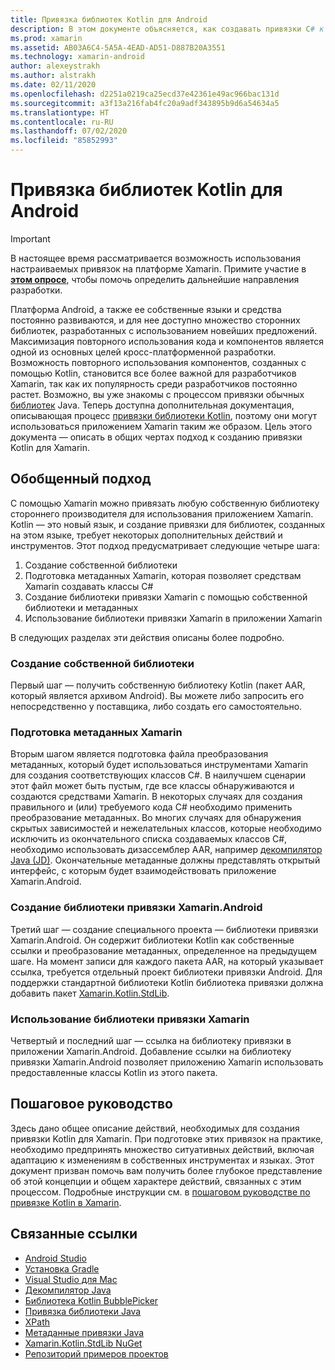 ```yaml
---
title: Привязка библиотек Kotlin для Android
description: В этом документе объясняется, как создавать привязки C# к коду Kotlin, чтобы использовать нативные библиотеки в приложении Xamarin.Android.
ms.prod: xamarin
ms.assetid: AB03A6C4-5A5A-4EAD-AD51-D887B20A3551
ms.technology: xamarin-android
author: alexeystrakh
ms.author: alstrakh
ms.date: 02/11/2020
ms.openlocfilehash: d2251a0219ca25ecd37e42361e49ac966bac131d
ms.sourcegitcommit: a3f13a216fab4fc20a9adf343895b9d6a54634a5
ms.translationtype: HT
ms.contentlocale: ru-RU
ms.lasthandoff: 07/02/2020
ms.locfileid: "85852993"
---
```

# <a name="bind-android-kotlin-libraries"></a>Привязка библиотек Kotlin для Android

> [!IMPORTANT]
> В настоящее время рассматривается возможность использования настраиваемых привязок на платформе Xamarin. Примите участие в [**этом опросе**](https://www.surveymonkey.com/r/KKBHNLT), чтобы помочь определить дальнейшие направления разработки.

Платформа Android, а также ее собственные языки и средства постоянно развиваются, и для нее доступно множество сторонних библиотек, разработанных с использованием новейших предложений. Максимизация повторного использования кода и компонентов является одной из основных целей кросс-платформенной разработки. Возможность повторного использования компонентов, созданных с помощью Kotlin, становится все более важной для разработчиков Xamarin, так как их популярность среди разработчиков постоянно растет. Возможно, вы уже знакомы с процессом привязки обычных [библиотек](https://docs.microsoft.com/xamarin/android/platform/binding-java-library/) Java. Теперь доступна дополнительная документация, описывающая процесс [привязки библиотеки Kotlin](walkthrough.md), поэтому они могут использоваться приложением Xamarin таким же образом. Цель этого документа — описать в общих чертах подход к созданию привязки Kotlin для Xamarin.

## <a name="high-level-approach"></a>Обобщенный подход

С помощью Xamarin можно привязать любую собственную библиотеку стороннего производителя для использования приложением Xamarin. Kotlin — это новый язык, и создание привязки для библиотек, созданных на этом языке, требует некоторых дополнительных действий и инструментов. Этот подход предусматривает следующие четыре шага:

1. Создание собственной библиотеки
1. Подготовка метаданных Xamarin, которая позволяет средствам Xamarin создавать классы C#
1. Создание библиотеки привязки Xamarin с помощью собственной библиотеки и метаданных
1. Использование библиотеки привязки Xamarin в приложении Xamarin

В следующих разделах эти действия описаны более подробно.

### <a name="build-the-native-library"></a>Создание собственной библиотеки

Первый шаг — получить собственную библиотеку Kotlin (пакет AAR, который является архивом Android). Вы можете либо запросить его непосредственно у поставщика, либо создать его самостоятельно.

### <a name="prepare-the-xamarin-metadata"></a>Подготовка метаданных Xamarin

Вторым шагом является подготовка файла преобразования метаданных, который будет использоваться инструментами Xamarin для создания соответствующих классов C#. В наилучшем сценарии этот файл может быть пустым, где все классы обнаруживаются и создаются средствами Xamarin. В некоторых случаях для создания правильного и (или) требуемого кода C# необходимо применить преобразование метаданных. Во многих случаях для обнаружения скрытых зависимостей и нежелательных классов, которые необходимо исключить из окончательного списка создаваемых классов C#, необходимо использовать дизассемблер AAR, например [декомпилятор Java (JD)](http://java-decompiler.github.io/). Окончательные метаданные должны представлять открытый интерфейс, с которым будет взаимодействовать приложение Xamarin.Android.

### <a name="build-a-xamarinandroid-binding-library"></a>Создание библиотеки привязки Xamarin.Android

Третий шаг — создание специального проекта — библиотеки привязки Xamarin.Android. Он содержит библиотеки Kotlin как собственные ссылки и преобразование метаданных, определенное на предыдущем шаге. На момент записи для каждого пакета AAR, на который указывает ссылка, требуется отдельный проект библиотеки привязки Android. Для поддержки стандартной библиотеки Kotlin библиотека привязки должна добавить пакет [Xamarin.Kotlin.StdLib](https://www.nuget.org/packages/Xamarin.Kotlin.StdLib/).

### <a name="consume-the-xamarin-binding-library"></a>Использование библиотеки привязки Xamarin

Четвертый и последний шаг — ссылка на библиотеку привязки в приложении Xamarin.Android. Добавление ссылки на библиотеку привязки Xamarin.Android позволяет приложению Xamarin использовать предоставленные классы Kotlin из этого пакета.

## <a name="walkthrough"></a>Пошаговое руководство

Здесь дано общее описание действий, необходимых для создания привязки Kotlin для Xamarin. При подготовке этих привязок на практике, необходимо предпринять множество ситуативных действий, включая адаптацию к изменениям в собственных инструментах и языках. Этот документ призван помочь вам получить более глубокое представление об этой концепции и общем характере действий, связанных с этим процессом. Подробные инструкции см. в [пошаговом руководстве по привязке Kotlin в Xamarin](walkthrough.md).

## <a name="related-links"></a>Связанные ссылки

- [Android Studio](https://developer.android.com/studio)
- [Установка Gradle](https://gradle.org/install/)
- [Visual Studio для Mac](https://visualstudio.microsoft.com/downloads)
- [Декомпилятор Java](http://java-decompiler.github.io/)
- [Библиотека Kotlin BubblePicker](https://github.com/igalata/Bubble-Picker)
- [Привязка библиотеки Java](https://docs.microsoft.com/xamarin/android/platform/binding-java-library/)
- [XPath](https://www.w3.org/TR/xpath/)
- [Метаданные привязки Java](https://docs.microsoft.com/xamarin/android/platform/binding-java-library/customizing-bindings/java-bindings-metadata)
- [Xamarin.Kotlin.StdLib NuGet](https://www.nuget.org/packages/Xamarin.Kotlin.StdLib/)
- [Репозиторий примеров проектов](https://github.com/xamcat/xamarin-binding-kotlin-framework)
